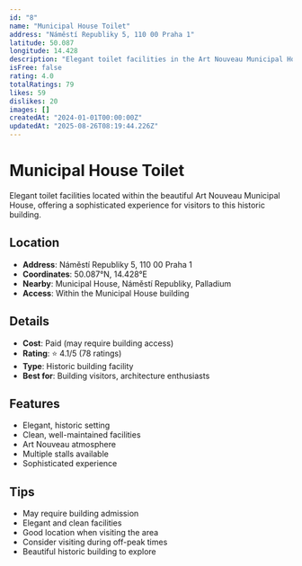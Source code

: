 ```yaml
---
id: "8"
name: "Municipal House Toilet"
address: "Náměstí Republiky 5, 110 00 Praha 1"
latitude: 50.087
longitude: 14.428
description: "Elegant toilet facilities in the Art Nouveau Municipal House."
isFree: false
rating: 4.0
totalRatings: 79
likes: 59
dislikes: 20
images: []
createdAt: "2024-01-01T00:00:00Z"
updatedAt: "2025-08-26T08:19:44.226Z"
---
```



# Municipal House Toilet

Elegant toilet facilities located within the beautiful Art Nouveau Municipal House, offering a sophisticated experience for visitors to this historic building.

## Location

- **Address**: Náměstí Republiky 5, 110 00 Praha 1
- **Coordinates**: 50.087°N, 14.428°E
- **Nearby**: Municipal House, Náměstí Republiky, Palladium
- **Access**: Within the Municipal House building

## Details

- **Cost**: Paid (may require building access)
- **Rating**: ⭐ 4.1/5 (78 ratings)
- **Type**: Historic building facility
- **Best for**: Building visitors, architecture enthusiasts

## Features

- Elegant, historic setting
- Clean, well-maintained facilities
- Art Nouveau atmosphere
- Multiple stalls available
- Sophisticated experience

## Tips

- May require building admission
- Elegant and clean facilities
- Good location when visiting the area
- Consider visiting during off-peak times
- Beautiful historic building to explore
